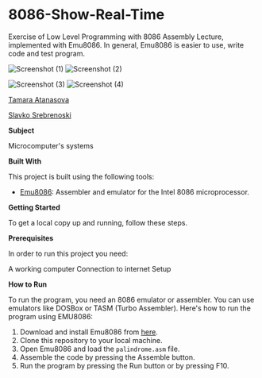 # 8086-Show-Real-Time


Exercise of Low Level Programming with 8086 Assembly Lecture, implemented with Emu8086.
In general, Emu8086 is easier to use, write code and test program. 

![Screenshot (1)](https://github.com/tamaraatanasova/Show-Real-Time-8686/blob/main/1.1_image.png)
![Screenshot (2)](https://github.com/tamaraatanasova/Show-Real-Time-8686/blob/main/1.2_image.png)

![Screenshot (3)](https://github.com/tamaraatanasova/Show-Real-Time-8686/blob/main/2_image.png)
![Screenshot (4)](https://github.com/tamaraatanasova/Show-Real-Time-8686/blob/main/3_image.png)

[Tamara Atanasova ](https://github.com/tamaraatanasova)


[Slavko Srebrenoski ](https://github.com/slavko444)


**Subject**

Microcomputer's systems

**Built With**

This project is built using the following tools:

- [Emu8086](https://emu8086-microprocessor-emulator.en.softonic.com/): Assembler and emulator for the Intel 8086 microprocessor.

**Getting Started**

To get a local copy up and running, follow these steps.

**Prerequisites**

In order to run this project you need:

A working computer
Connection to internet
Setup

**How to Run**

To run the program, you need an 8086 emulator or assembler. You can use emulators like DOSBox or TASM (Turbo Assembler). Here's how to run the program using EMU8086:

1. Download and install Emu8086 from [here](https://emu8086-microprocessor-emulator.en.softonic.com/).
2. Clone this repository to your local machine.
3. Open Emu8086 and load the `palindrome.asm` file.
4. Assemble the code by pressing the Assemble button.
5. Run the program by pressing the Run button or by pressing F10.





